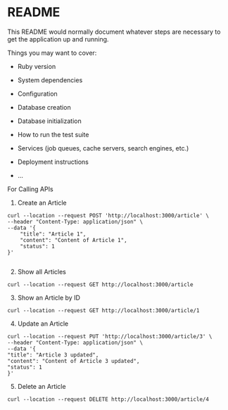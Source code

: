 # README

This README would normally document whatever steps are necessary to get the
application up and running.

Things you may want to cover:

* Ruby version

* System dependencies

* Configuration

* Database creation

* Database initialization

* How to run the test suite

* Services (job queues, cache servers, search engines, etc.)

* Deployment instructions

* ...

For Calling APIs

1. Create an Article
```
curl --location --request POST 'http://localhost:3000/article' \
--header "Content-Type: application/json" \
--data '{
    "title": "Article 1",
    "content": "Content of Article 1",
    "status": 1
}'
                    
```

2. Show all Articles
```
curl --location --request GET http://localhost:3000/article
```

3. Show an Article by ID
```
curl --location --request GET http://localhost:3000/article/1
```

4. Update an Article
```
curl --location --request PUT 'http://localhost:3000/article/3' \
--header "Content-Type: application/json" \
--data '{
"title": "Article 3 updated",
"content": "Content of Article 3 updated",
"status": 1
}'
```

5. Delete an Article
```
curl --location --request DELETE http://localhost:3000/article/4
```
